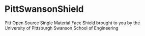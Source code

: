 # PittSwansonShield
Pitt Open Source Single Material Face Shield brought to you by the University of Pittsburgh Swanson School of Engineering
